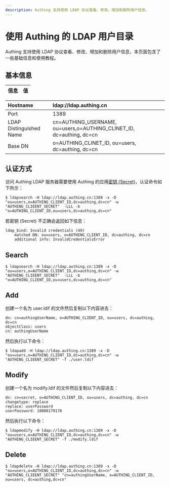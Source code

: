 ```yaml
---
description: Authing 支持使用 LDAP 协议查看、修改、增加和删除用户信息。
---
```


# 使用 Authing 的 LDAP 用户目录

Authing 支持使用 LDAP 协议查看、修改、增加和删除用户信息，本页面包含了一些基础信息和使用教程。

## 基本信息

| 信息 | 值 |
| :--- | :--- |


| Hostname | ldap://ldap.authing.cn |
| :--- | :--- |
| Port | 1389 |
| LDAP Distinguished Name | cn=AUTHING\_USERNAME, ou=users,o=AUTHING\_CLINET\_ID, dc=authing, dc=cn |
| Base DN | o=AUTHING\_CLINET\_ID, ou=users, dc=authing, dc=cn |

## 认证方式

访问 Authing LDAP 服务器需要使用 Authing 的应用[密钥 \(Secret\)](http://localhost:8081/dashboard/clients/5cc2a350e056c76eea71db8a/settings)，认证命令如下所示：

```text
$ ldapsearch -H ldap://ldap.authing.cn:1389 -x -D "ou=users,o=AUTHING_CLIENT_ID,dc=authing,dc=cn" -w "AUTHING_CLIEENT_SECRET"  -LLL -b "o=AUTHING_CLIENT_ID,ou=users,dc=authing,dc=cn"
```

若密钥 \(Secret\) 不正确会返回如下信息：

```text
ldap_bind: Invalid credentials (49)
	matched DN: ou=users, o=AUTHING_CLIENT_ID, dc=authing, dc=cn
	additional info: InvalidCredentialsError
```

## Search

```text
$ ldapsearch -H ldap://ldap.authing.cn:1389 -x -D "ou=users,o=AUTHING_CLIENT_ID,dc=authing,dc=cn" -w "AUTHING_CLIEENT_SECRET"  -LLL -b "o=AUTHING_CLIENT_ID,ou=users,dc=authing,dc=cn"
```

## Add

创建一个名为 user.ldif 的文件然后复制以下内容进去：

```text
dn: cn=authingUserName, o=AUTHING_CLIENT_ID, ou=users, dc=authing, dc=cn
objectClass: users
cn: authingUserName
```

然后执行以下命令：

```text
$ ldapadd -H ldap://ldap.authing.cn:1389 -x -D "ou=users,o=AUTHING_CLIENT_ID,dc=authing,dc=cn" -w "AUTHING_CLIEENT_SECRET" -f ./user.ldif
```

## Modify

创建一个名为 modify.ldif 的文件然后复制以下内容进去：

```text
dn: cn=secret, o=AUTHING_CLIENT_ID, ou=users, dc=authing, dc=cn
changetype: replace
replace: userPassword
userPassword: 18000179178
```

然后执行以下命令：

```text
$ ldapmodify -H ldap://ldap.authing.cn:1389 -x -D "ou=users,o=AUTHING_CLIENT_ID,dc=authing,dc=cn" -w "AUTHING_CLIEENT_SECRET" -f ./modify.ldif
```

## Delete

```text
$ ldapdelete -H ldap://ldap.authing.cn:1389 -x -D "ou=users,o=AUTHING_CLIENT_ID,dc=authing,dc=cn" -w "AUTHING_CLIEENT_SECRET" "cn=authingUserName, o=AUTHING_CLIENT_ID, ou=users, dc=authing,dc=cn"
```

